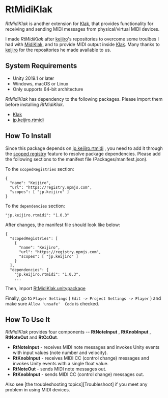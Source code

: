 RtMidiKlak
========

*RtMidiKlak* is another extension for [Klak][Klak], that provides functionality for receiving and sending MIDI messages from physical/virtual MIDI devices.

I made *RtMidiKlak* after [keijiro][keijiro]'s repositories to overcome some troulbes I had with [MidiKlak][MidiKlak], and to provide MIDI output inside [Klak][Klak].
Many thanks to [keijiro][keijiro] for the repositories he made available to us.


System Requirements
-------------------

- Unity 2019.1 or later
- Windows, macOS or Linux
- Only supports 64-bit architecture

*RtMidiKlak* has dependency to the following packages. Please import them before
installing *RtMidiKlak*.

- [Klak][Klak]
- [jp.keijiro.rtmidi][jp.keijiro.rtmidi]


How To Install
--------------

Since this package depends on [jp.keijiro.rtmidi][jp.keijiro.rtmidi] , you need to add it through the [scoped registry] feature to resolve package dependencies. 
Please add the following sections to the manifest file
(Packages/manifest.json).


To the `scopedRegistries` section:

```
{
  "name": "Keijiro",
  "url": "https://registry.npmjs.com",
  "scopes": [ "jp.keijiro" ]
}
```

To the `dependencies` section:

```
"jp.keijiro.rtmidi": "1.0.3"
```

After changes, the manifest file should look like below:

```
{
  "scopedRegistries": [
    {
      "name": "Keijiro",
      "url": "https://registry.npmjs.com",
      "scopes": [ "jp.keijiro" ]
    }
  ],
  "dependencies": {
    "jp.keijiro.rtmidi": "1.0.3",
    ...
```

Then, import [RtMidiKlak.unitypackage](https://github.com/diegodorado/RtMidiKlak/raw/master/RtMidiKlak.unitypackage)

Finally, go to `Player Settings` ( `Edit -> Project Settings -> Player` ) and make sure `Allow 'unsafe'  Code` is checked.


How To Use It
-------------

*RtMidiKlak* provides four components -- **RtNoteInput** , **RtKnobInput** , **RtNoteOut** and **RtCcOut**.

- **RtNoteInput** - receives MIDI note messages and invokes Unity events with input values (note number and velocity).
- **RtKnobInput** - receives MIDI CC (control change) messages and invokes Unity events with a single float value.
- **RtNoteOut** - sends MIDI note messages out.
- **RtKnobInput** - sends MIDI CC (control change) messages out.


Also see [the troubleshooting topics][Troubleshoot] if you meet any problem
in using MIDI devices.



[keijiro]: https://github.com/keijiro
[Klak]: https://github.com/keijiro/Klak
[MidiJack]: https://github.com/keijiro/MidiJack
[MidiKlak]: https://github.com/keijiro/MidiKlak
[jp.keijiro.rtmidi]: https://github.com/keijiro/jp.keijiro.rtmidi
[scoped registry]: https://docs.unity3d.com/Manual/upm-scoped.html

